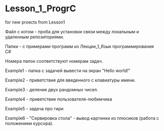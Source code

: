 # Lesson_1_ProgrC

for new proects from Lesson1

Файл с котом - проба для установки связи между локальным и удаленным репозиториями.

Папки - с примерами программ из Лекции_1_Язык программирования C#

Номера папок соответствуют номерам задач.

Example1 - папка с задачей  вывести на экран "Hello world!"

Example2 - приветствие для введенного с клавиатуры имени.

Example3 - деление двух рандомных чисел.

Example4 - приветствие пользователя-любимчика

Example5 - задача про гири

Example6 - "Сервировка стола" - вывод картинки из плюсиков (работа с положением курсора).

